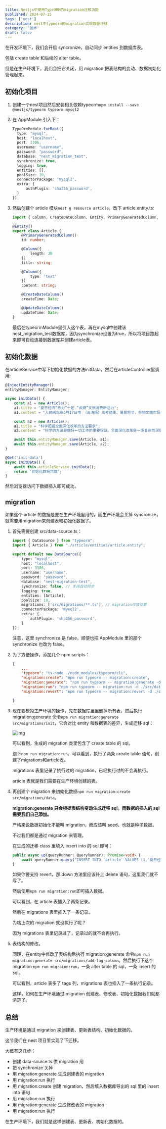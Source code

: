 ```yaml
---
title: Nestjs中使用TypeORM的migration迁移功能
published: 2024-07-15
tags: ['nest']
description: nest中typeorm的migration实现数据迁移
category: '技术'
draft: false 
---
```


在开发环境下，我们会开启 syncronize，自动同步 entities 到数据库表。

包括 create table 和后续的 alter table。

但是在生产环境下，我们会把它关闭，用 migration 把表结构的变动、数据初始化管理起来。

## 初始化项目

1. 创建一个nest项目然后安装相关依赖typeorm`npm install --save @nestjs/typeorm typeorm mysql2`

2. 在 AppModule 引入下：

   ```typescript
   TypeOrmModule.forRoot({
     type: "mysql",
     host: "localhost",
     port: 3306,
     username: "username",
     password: "password",
     database: "nest_migration_test",
     synchronize: true,
     logging: true,
     entities: [],
     poolSize: 10,
     connectorPackage: 'mysql2',
     extra: {
         authPlugin: 'sha256_password',
     }
   }),
   ```

3. 然后创建个 article 模块`nest g resource article`，改下 article.entity.ts:

   ```typescript
   import { Column, CreateDateColumn, Entity, PrimaryGeneratedColumn, UpdateDateColumn } from "typeorm";
   
   @Entity()
   export class Article {
       @PrimaryGeneratedColumn()
       id: number;
   
       @Column({
           length: 30
       })
       title: string;
   
       @Column({
           type: 'text'
       })
       content: string;
   
       @CreateDateColumn()
       createTime: Date;
   
       @UpdateDateColumn()
       updateTime: Date;
   }
   ```

   最后在typeormModule里引入这个表，再在mysql中创建该nest_migration_test数据库，因为synchronize设置为true，所以将项目跑起来即可自动连接到数据库并创建article表。

## 初始化数据

在articleService中写下初始化数据的方法initData，然后在articleController里调用:

```typescript
@InjectEntityManager()
entityManager: EntityManager;

async initData() {
    const a1 = new Article();
    a1.title = "夏日经济“热力”十足 “点燃”文旅消费新活力";
    a1.content = "人民网北京6月17日电 （高清扬）高考结束、暑期将至，各地文旅市场持续火热，暑期出游迎来热潮。热气腾腾的“夏日经济”成为消费活力升级的缩影，展示出我国文旅产业的持续发展势头。";

    const a2 = new Article();
    a2.title = "科学把握全面深化改革的方法要求";
    a2.content = "科学的方法是做好一切工作的重要保证。全面深化改革是一场复杂而深刻的社会变革，必须运用科学方法才能取得成功。";

    await this.entityManager.save(Article, a1);
    await this.entityManager.save(Article, a2);
}
```

```typescript
@Get('init-data')
async initData() {
    await this.articleService.initData();
    return '初始化数据完成';
}
```

然后浏览器访问下数据插入即可成功。

## migration

如果这个 article 的数据是要在生产环境里用的，而生产环境会关掉 syncronize，就需要用migration来创建表和初始化数据了。

1. 首先需要创建 src/data-source.ts：

   ```typescript
   import { DataSource } from "typeorm";
   import { Article } from "./article/entities/article.entity";
   
   export default new DataSource({
       type: "mysql",
       host: "localhost",
       port: 3306,
       username: "username",
       password: "password",
       database: "nest-migration-test",
       synchronize: false, // 关闭自动同步
       logging: true,
       entities: [Article],
       poolSize: 10,
       migrations: ['src/migrations/**.ts'], // migration存放位置
       connectorPackage: 'mysql2',
       extra: {
           authPlugin: 'sha256_password',
       }
   });
   ```

   注意，这里 synchronize 是 false，顺便也把 AppModule 里的那个 synchronize 也改为 false。

2. 为了方便操作，添加几个 npm scripts：

   ```json
   {
       ...
       "typeorm": "ts-node ./node_modules/typeorm/cli",
       "migration:create": "npm run typeorm -- migration:create",
       "migration:generate": "npm run typeorm -- migration:generate -d ./src/data-source.ts",
       "migration:run": "npm run typeorm -- migration:run -d ./src/data-source.ts",
       "migration:revert": "npm run typeorm -- migration:revert -d ./src/data-source.ts"
   
   }
   ```

3. 现在要模拟生产环境的操作，先在数据库里里删掉所有表，然后执行 migration:generate 命令`npm run migration:generate src/migrations/init`，它会对比 entity 和数据表的差异，生成迁移 sql：

   ![img](https://raw.githubusercontent.com/RZDCXZ/blog-img/main/2024/07/15/20240715111814.webp)

   可以看到，生成的 migration 类里包含了 create table 的 sql。

   跑下`npm run migration:run`，可以看到，执行了两条 create table 语句，创建了migrations和article表。

   migrations 表里记录了执行过的 migration，已经执行过的不会再执行。

   article 表就是我们需要在生产环境创建的表。

4. 再创建个 migration 来初始化数据`npm run migration:create src/migrations/data`。

   **migration:generate 只会根据表结构变动生成迁移 sql，而数据的插入的 sql 需要我们自己添加。**

   严格来说数据初始化不能叫 migration，而应该叫 seed，也就是种子数据。

   不过我们都是通过 migration 来管理。

   在生成的迁移 class 里填入 insert into 的 sql 即可：

   ```typescript
   public async up(queryRunner: QueryRunner): Promise<void> {
       await queryRunner.query("INSERT INTO `article` VALUES (1,'夏日经济“热力”十足 “点燃”文旅消费新活力','人民网北京6月17日电 （高清扬）高考结束、暑期将至，各地文旅市场持续火热，暑期出游迎来热潮。热气腾腾的“夏日经济”成为消费活力升级的缩影，展示出我国文旅产业的持续发展势头。','2024-06-18 08:56:21.306445','2024-06-18 08:56:21.306445'),(2,'科学把握全面深化改革的方法要求','科学的方法是做好一切工作的重要保证。全面深化改革是一场复杂而深刻的社会变革，必须运用科学方法才能取得成功。','2024-06-18 08:56:21.325168','2024-06-18 08:56:21.325168');")
   }
   ```

   如果你要支持 revert，那 down 方法里应该补上 delete 语句，这里我们就不写了。

   然后使用`npm run migration:run`即可插入数据。

   可以看到，在 article 表插入了两条记录。

   然后在 migrations 表里插入了一条记录。

   为啥上次的 migration 就没执行了呢？

   因为 migrations 表里记录过了，记录过的就不会再执行。

5. 表结构的修改。

   同理，在entity中修改了表结构后执行 migration:generate 命令`npm run migration:generate src/migrations/add-tag-column`，然后执行下这个 migration `npm run migraion:run`，一条 alter table 的 sql，一条 insert 的 sql。

   可以看到，article 表多了 tags 列，migrations 表也插入了一条执行记录。

   这样，如何在生产环境通过 migration 创建表、修改表、初始化数据我们就都清楚了。

## 总结

生产环境是通过 migration 来创建表、更新表结构、初始化数据的。

这节我们在 nest 项目里实现了下迁移。

大概有这几步：

- 创建 data-source.ts 供 migration 用
- 把 synchronize 关掉
- 用 migration:generate 生成创建表的 migration
- 用 migration:run 执行
- 用 migration:create 创建 migration，然后填入数据库导出的 sql 里的 insert into 语句
- 用 migration:run 执行
- 用 migration:generate 生成修改表的 migration
- 用 migration:run 执行

在生产环境下，我们就是这样创建表、更新表、初始化数据的。